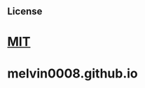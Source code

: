 ## License

[MIT](http://opensource.org/licenses/MIT)
=======
melvin0008.github.io
====================


